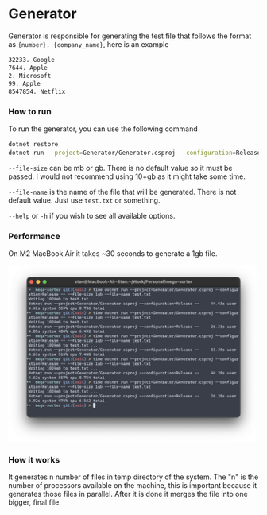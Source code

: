 # Generator

Generator is responsible for generating the test file that follows the format as `{number}. {company_name}`, here is an example

```text
32233. Google
7644. Apple
2. Microsoft
99. Apple
8547854. Netflix
```

### How to run

To run the generator, you can use the following command
```bash
dotnet restore
dotnet run --project=Generator/Generator.csproj --configuration=Release -- --file-size 1gb --file-name test.txt
```

`--file-size` can be mb or gb. There is no default value so it must be passed. I would not recommend using 10+gb as it might take some time.

`--file-name` is the name of the file that will be generated. There is not default value. Just use `test.txt` or something.

`--help` or `-h` if you wish to see all available options.

### Performance

On M2 MacBook Air it takes ~30 seconds to generate a 1gb file.

![generator_perf](generator_screenshot.png 'generator_perf')

### How it works

It generates n number of files in temp directory of the system. The "n" is the number of processors available on the machine, this is important because it generates those files in parallel. After it is done it merges the file into one bigger, final file.